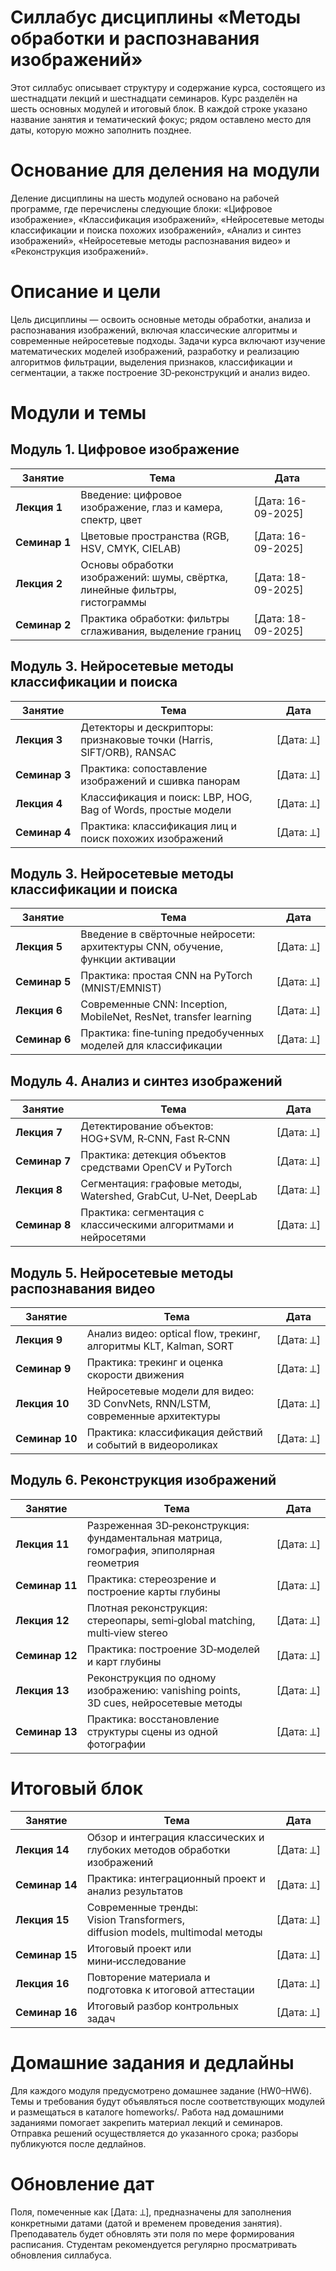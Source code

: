# Силлабус дисциплины «Методы обработки и распознавания изображений»

Этот силлабус описывает структуру и содержание курса, состоящего из шестнадцати лекций и шестнадцати семинаров. Курс разделён на шесть основных модулей и итоговый блок. В каждой строке указано название занятия и тематический фокус; рядом оставлено место для даты, которую можно заполнить позднее.

# Основание для деления на модули

Деление дисциплины на шесть модулей основано на рабочей программе, где перечислены следующие блоки: «Цифровое изображение», «Классификация изображений», «Нейросетевые методы классификации и поиска похожих изображений», «Анализ и синтез изображений», «Нейросетевые методы распознавания видео» и «Реконструкция изображений».

# Описание и цели

Цель дисциплины — освоить основные методы обработки, анализа и распознавания изображений, включая классические алгоритмы и современные нейросетевые подходы. Задачи курса включают изучение математических моделей изображений, разработку и реализацию алгоритмов фильтрации, выделения признаков, классификации и сегментации, а также построение 3D‑реконструкций и анализ видео.

# Модули и темы

## Модуль 1. Цифровое изображение

| Занятие       | Тема                                                                       | Дата       |
| ------------- | -------------------------------------------------------------------------- | ---------- |
| **Лекция 1**  | Введение: цифровое изображение, глаз и камера, спектр, цвет                | \[Дата: 16-09-2025] |
| **Семинар 1** | Цветовые пространства (RGB, HSV, CMYK, CIELAB)                             | \[Дата: 16-09-2025] |
| **Лекция 2**  | Основы обработки изображений: шумы, свёртка, линейные фильтры, гистограммы | \[Дата: 18-09-2025] |
| **Семинар 2** | Практика обработки: фильтры сглаживания, выделение границ                  | \[Дата: 18-09-2025] |


## Модуль 3. Нейросетевые методы классификации и поиска

| Занятие       | Тема                                                                  | Дата       |
| ------------- | --------------------------------------------------------------------- | ---------- |
| **Лекция 3**  | Детекторы и дескрипторы: признаковые точки (Harris, SIFT/ORB), RANSAC | \[Дата: ⟂] |
| **Семинар 3** | Практика: сопоставление изображений и сшивка панорам                  | \[Дата: ⟂] |
| **Лекция 4**  | Классификация и поиск: LBP, HOG, Bag of Words, простые модели         | \[Дата: ⟂] |
| **Семинар 4** | Практика: классификация лиц и поиск похожих изображений               | \[Дата: ⟂] |


## Модуль 3. Нейросетевые методы классификации и поиска

| Занятие       | Тема                                                                          | Дата       |
| ------------- | ----------------------------------------------------------------------------- | ---------- |
| **Лекция 5**  | Введение в свёрточные нейросети: архитектуры CNN, обучение, функции активации | \[Дата: ⟂] |
| **Семинар 5** | Практика: простая CNN на PyTorch (MNIST/EMNIST)                               | \[Дата: ⟂] |
| **Лекция 6**  | Современные CNN: Inception, MobileNet, ResNet, transfer learning              | \[Дата: ⟂] |
| **Семинар 6** | Практика: fine‑tuning предобученных моделей для классификации                 | \[Дата: ⟂] |



## Модуль 4. Анализ и синтез изображений

| Занятие       | Тема                                                             | Дата       |
| ------------- | ---------------------------------------------------------------- | ---------- |
| **Лекция 7**  | Детектирование объектов: HOG+SVM, R‑CNN, Fast R‑CNN              | \[Дата: ⟂] |
| **Семинар 7** | Практика: детекция объектов средствами OpenCV и PyTorch          | \[Дата: ⟂] |
| **Лекция 8**  | Сегментация: графовые методы, Watershed, GrabCut, U‑Net, DeepLab | \[Дата: ⟂] |
| **Семинар 8** | Практика: сегментация с классическими алгоритмами и нейросетями  | \[Дата: ⟂] |



## Модуль 5. Нейросетевые методы распознавания видео

| Занятие        | Тема                                                                          | Дата       |
| -------------- | ----------------------------------------------------------------------------- | ---------- |
| **Лекция 9**   | Анализ видео: optical flow, трекинг, алгоритмы KLT, Kalman, SORT              | \[Дата: ⟂] |
| **Семинар 9**  | Практика: трекинг и оценка скорости движения                                  | \[Дата: ⟂] |
| **Лекция 10**  | Нейросетевые модели для видео: 3D ConvNets, RNN/LSTM, современные архитектуры | \[Дата: ⟂] |
| **Семинар 10** | Практика: классификация действий и событий в видеороликах                     | \[Дата: ⟂] |


## Модуль 6. Реконструкция изображений

| Занятие        | Тема                                                                                     | Дата       |
| -------------- | ---------------------------------------------------------------------------------------- | ---------- |
| **Лекция 11**  | Разреженная 3D‑реконструкция: фундаментальная матрица, гомография, эпиполярная геометрия | \[Дата: ⟂] |
| **Семинар 11** | Практика: стереозрение и построение карты глубины                                        | \[Дата: ⟂] |
| **Лекция 12**  | Плотная реконструкция: стереопары, semi‑global matching, multi‑view stereo               | \[Дата: ⟂] |
| **Семинар 12** | Практика: построение 3D‑моделей и карт глубины                                           | \[Дата: ⟂] |
| **Лекция 13**  | Реконструкция по одному изображению: vanishing points, 3D cues, нейросетевые методы      | \[Дата: ⟂] |
| **Семинар 13** | Практика: восстановление структуры сцены из одной фотографии                             | \[Дата: ⟂] |


# Итоговый блок

| Занятие        | Тема                                                                         | Дата       |
| -------------- | ---------------------------------------------------------------------------- | ---------- |
| **Лекция 14**  | Обзор и интеграция классических и глубоких методов обработки изображений     | \[Дата: ⟂] |
| **Семинар 14** | Практика: интеграционный проект и анализ результатов                         | \[Дата: ⟂] |
| **Лекция 15**  | Современные тренды: Vision Transformers, diffusion models, multimodal методы | \[Дата: ⟂] |
| **Семинар 15** | Итоговый проект или мини‑исследование                                        | \[Дата: ⟂] |
| **Лекция 16**  | Повторение материала и подготовка к итоговой аттестации                      | \[Дата: ⟂] |
| **Семинар 16** | Итоговый разбор контрольных задач                                            | \[Дата: ⟂] |


# Домашние задания и дедлайны

Для каждого модуля предусмотрено домашнее задание (HW0–HW6). Темы и требования будут объявляться после соответствующих модулей и размещаться в каталоге homeworks/. Работа над домашними заданиями помогает закрепить материал лекций и семинаров. Отправка решений осуществляется до указанного срока; разборы публикуются после дедлайнов.

# Обновление дат

Поля, помеченные как [Дата: ⟂], предназначены для заполнения конкретными датами (датой и временем проведения занятия). Преподаватель будет обновлять эти поля по мере формирования расписания. Студентам рекомендуется регулярно просматривать обновления силлабуса.


